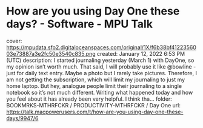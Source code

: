# How are you using Day One these days? - Software - MPU Talk

cover: https://mpudata.sfo2.digitaloceanspaces.com/original/1X/f6b38bf4122356003e73887a3e2fc50e3540c835.png
created: January 12, 2022 6:53 PM (UTC)
description: I started journaling yesterday (March 1) with DayOne, so my opinion isn’t worth much. That said, I will probably use it like @bowline - just for daily text entry. Maybe a photo but I rarely take pictures. Therefore, I am not getting the subscription, which will limit my journaling to just my home laptop. But hey, analogue people limit their journaling to a single notebook so it’s not much different.  Writing what happened today and how you feel about it has already been very helpful. I think tha...
folder: BOOKMRKS-MTHRFCKR / PRODUCTIVITY-MTHRFCKR / Day One
url: https://talk.macpowerusers.com/t/how-are-you-using-day-one-these-days/9947/6